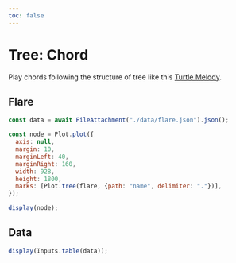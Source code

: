 ```yaml
---
toc: false
---
```


# Tree: Chord

Play chords following the structure of tree like this [Turtle Melody](https://editor.p5js.org/luisa/sketches/H11ZbqNa7).

## Flare

```js
const data = await FileAttachment("./data/flare.json").json();
```

```js
const node = Plot.plot({
  axis: null,
  margin: 10,
  marginLeft: 40,
  marginRight: 160,
  width: 928,
  height: 1800,
  marks: [Plot.tree(flare, {path: "name", delimiter: "."})],
});

display(node);
```

## Data

```js
display(Inputs.table(data));
```
